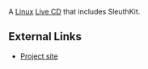 A [Linux](Linux "wikilink") [Live CD](Live_CD "wikilink") that includes
SleuthKit.

## External Links

- [Project site](http://penguinsleuth.org/)